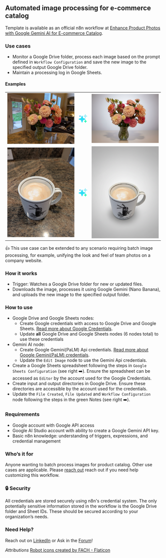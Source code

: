 ## Automated image processing for e-commerce catalog

Template is available as an official n8n workflow at [Enhance Product Photos with Google Gemini AI for E-commerce Catalog](https://n8n.io/workflows/9390-enhance-product-photos-with-google-gemini-ai-for-e-commerce-catalog/). 

### Use cases 
* Monitor a Google Drive folder, process each image based on the prompt defined in `Workflow Configuration` and save the new image to the specified output Google Drive folder.
* Maintain a processing log in Google Sheets.

#### Examples
<table style="border: 0; boder-collapse: collapse; padding: 0;" >
  <tbody>
    <tr>
      <td><img alt="Flower vase" src="photo-catalog-enhancer/assets/flowers.jpg" width=250px  /></td>
      <td><img alt="" src="photo-catalog-enhancer/assets/ai-technology.png" /></td>
      <td><img alt="Fixed Flower vase" src="photo-catalog-enhancer/assets/flowers_clean.png" width=250px  /></td>
    </tr>
    <tr>
      <td><img alt="Mug" src="photo-catalog-enhancer/assets/mug_2.jpg" width=250px  /></td>
      <td><img alt="" src="photo-catalog-enhancer/assets/ai-technology.png" /></td>
      <td><img alt="Fixed Mug" src="photo-catalog-enhancer/assets/mug_2_clean.png" width=250px  /></td>
    </tr>
  </tbody>
</table>

👍 This use case can be extended to any scenario requiring batch image processing, for example, unifying the look and feel of team photos on a company website.


### How it works
* Trigger: Watches a Google Drive folder for new or updated files.
* Downloads the image, processes it using Google Gemini (Nano Banana), and uploads the new image to the specified output folder.


### How to use
* Google Drive and Google Sheets nodes:
  * Create Google credentials with access to Google Drive and Google Sheets. [Read more about Google Credentials](https://docs.n8n.io/integrations/builtin/credentials/google/).
  * Update **all** Google Drive and Google Sheets nodes (6 nodes total) to use these credentials
* Gemini AI node:
  * Create Google Gemini(PaLM) Api credentials. [Read more about Google Gemini(PaLM) credentials](https://docs.n8n.io/integrations/builtin/credentials/googleai/).
  * Update the `Edit Image` node to use the Gemini Api credentials.
* Create a Google Sheets spreadsheet following the steps in `Google Sheets Configuration` (see right ➡️). Ensure the spreadsheet can be accessed as `Editor` by the account used for the Google Credentials.
* Create input and output directories in Google Drive. Ensure these directories are accessible by the account used for the credentials.
* Update the `File Created`, `File Updated` and `Workflow Configuration` node following the steps in the green Notes (see right ➡️).


### Requirements
* Google account with Google API access
* Google AI Studio account with ability to create a Google Gemini API key.
* Basic n8n knowledge: understanding of triggers, expressions, and credential management


### Who’s it for
Anyone wanting to batch process images for product catalog. 
Other use cases are applicable. Please [reach out](https://www.linkedin.com/in/ytkaczyk/) reach out if you need help customizing this workflow. 


### 🔒 Security
All credentials are stored securely using n8n's credential system.
The only potentially sensitive information stored in the workflow is the Google Drive folder and Sheet IDs. These should be secured according to your organization’s needs.


### Need Help?
Reach out on [LinkedIn](https://www.linkedin.com/in/ytkaczyk/) or Ask in the [Forum](https://community.n8n.io/)!



*Attributions*
[Robot icons created by FACH - Flaticon](https://www.flaticon.com/free-icons/robot)

